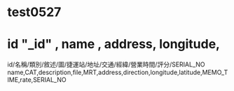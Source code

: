 # test0527

# id "_id" , name , address, longitude,

id/名稱/類別/敘述/圖/捷運站/地址/交通/經緯/營業時間/評分/SERIAL_NO 
name,CAT,description,file,MRT,address,direction,longitude,latitude,MEMO_TIME,rate,SERIAL_NO


